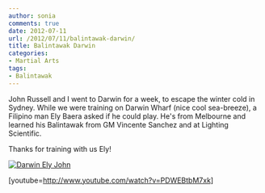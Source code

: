```yaml
---
author: sonia
comments: true
date: 2012-07-11
url: /2012/07/11/balintawak-darwin/
title: Balintawak Darwin
categories:
- Martial Arts
tags:
- Balintawak
---
```


John Russell and I went to Darwin for a week, to escape the winter cold in Sydney. While we were training on Darwin Wharf (nice cool sea-breeze), a Filipino man Ely Baera asked if he could play. He's from Melbourne and learned his Balintawak from GM Vincente Sanchez and at Lighting Scientific.

Thanks for training with us Ely!

[![Darwin Ely John](http://blog.snowfrog.net/wp-content/uploads/2012/07/darwin_ely_johnB2-300x236.png)](http://blog.snowfrog.net/wp-content/uploads/2012/07/darwin_ely_johnB2.png)

[youtube=http://www.youtube.com/watch?v=PDWEBtbM7xk]
